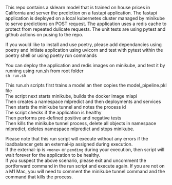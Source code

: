 This repo contains a sklearn model that is trained on house prices in California and server the prediction on a fastapi application.
The fastapi application is deployed on a local kubernetes cluster managed by minikube to serve predictions on POST request.
The application uses a redis cache to protect from repeated dulicate requests. The unit tests are using pytest and github actions on pusing to the repo.

If you would like to install and use poetry, please add dependancies 
using poetry and initiate application using uvicorn and test with pytest 
within the poetry shell or using poetry run commands

You can deploy the application and redis images on minikube, and test it by running using run.sh from root folder<br/>
```sh run.sh```

This run.sh scripts first trains a model an then copies the model_pipeline.pkl file<br/>
The script next starts minikube, builds the docker image mlapi<br/>
Then creates a namespace mlpredict and then deployments and services<br/>
Then starts the minikube tunnel and notes the process id<br/>
The script checks if the application is healthy<br/>
Then performs pre-defined positive and negative tests<br/>
Then kills the minikube tunnel process, delete all objects in namespace mlpredict, deletes namespace mlpredict and stops minikube.

Please note that this run script will execute without any errors if the loadbalancer gets an external-ip assigned during execution.<br/>
If the external-ip is ```<none>``` or ```pending``` during your execution, then script will wait forever for the application to be healthy.<br/> 
If you suspect the above scenario, please exit and uncomment the portforward command in the run script and execute again.
If you are not on a M1 Mac, you will need to comment the minikube tunnel command and the command that kills the process.
